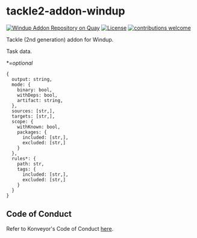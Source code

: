 # tackle2-addon-windup

[![Windup Addon Repository on Quay](https://quay.io/repository/konveyor/tackle2-addon-windup/status "Windup Addon Repository on Quay")](https://quay.io/repository/konveyor/tackle2-addon-windup) [![License](http://img.shields.io/:license-apache-blue.svg)](http://www.apache.org/licenses/LICENSE-2.0.html) [![contributions welcome](https://img.shields.io/badge/contributions-welcome-brightgreen.svg?style=flat)](https://github.com/konveyor/tackle2-addon-windup/pulls)

Tackle (2nd generation) addon for Windup.


Task data.

*=_optional_

```
{
  output: string,
  mode: {
    binary: bool,
    withDeps: bool,
    artifact: string,
  },
  sources: [str,],
  targets: [str,],
  scope: {
    withKnown: bool,
    packages: {
      included: [str,],
      excluded: [str,]
    }
  },
  rules*: {
    path: str, 
    tags: {
      included: [str,],
      excluded: [str,]
    }
  }
}
```


## Code of Conduct
Refer to Konveyor's Code of Conduct [here](https://github.com/konveyor/community/blob/main/CODE_OF_CONDUCT.md).
